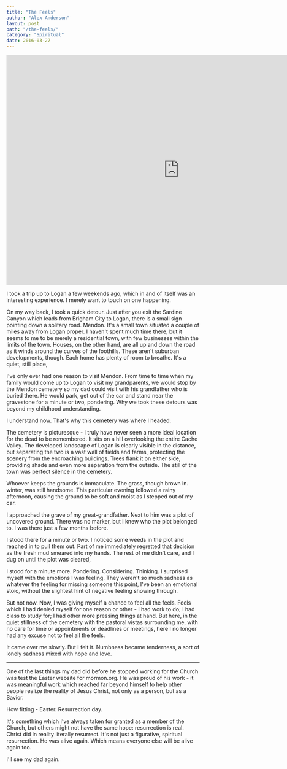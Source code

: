 ```yaml
---
title: "The Feels"
author: "Alex Anderson"
layout: post
path: "/the-feels/"
category: "Spiritual"
date: 2016-03-27
---
```


<iframe src="https://www.youtube.com/embed/p2wdMwpYByI" width="900" height="600" frameborder="0" allowfullscreen></iframe>

I took a trip up to Logan a few weekends ago, which in and of itself was an interesting experience. I merely want to touch on one happening.

On my way back, I took a quick detour. Just after you exit the Sardine Canyon which leads from Brigham City to Logan, there is a small sign pointing down a solitary road. Mendon. It's a small town situated a couple of miles away from Logan proper. I haven't spent much time there, but it seems to me to be merely a residential town, with few businesses within the limits of the town. Houses, on the other hand, are all up and down the road as it winds around the curves of the foothills. These aren't suburban developments, though. Each home has plenty of room to breathe. It's a quiet, still place,

I've only ever had one reason to visit Mendon. From time to time when my family would come up to Logan to visit my grandparents, we would stop by the Mendon cemetery so my dad could visit with his grandfather who is buried there. He would park, get out of the car and stand near the gravestone for a minute or two, pondering. Why we took these detours was beyond my childhood understanding.

I understand now. That's why this cemetery was where I headed.

The cemetery is picturesque - I truly have never seen a more ideal location for the dead to be remembered. It sits on a hill overlooking the entire Cache Valley. The developed landscape of Logan is clearly visible in the distance, but separating the two is a vast wall of fields and farms, protecting the scenery from the encroaching buildings. Trees flank it on either side, providing shade and even more separation from the outside. The still of the town was perfect silence in the cemetery.

Whoever keeps the grounds is immaculate. The grass, though brown in. winter, was still handsome. This particular evening followed a rainy afternoon, causing the ground to be soft and moist as I stepped out of my car.

I approached the grave of my great-grandfather. Next to him was a plot of uncovered ground. There was no marker, but I knew who the plot belonged to. I was there just a few months before.

I stood there for a minute or two. I noticed some weeds in the plot and reached in to pull them out. Part of me immediately regretted that decision as the fresh mud smeared into my hands. The rest of me didn't care, and I dug on until the plot was cleared,

I stood for a minute more. Pondering. Considering. Thinking. I surprised myself with the emotions I was feeling. They weren't so much sadness as whatever the feeling for missing someone this point, I've been an emotional stoic, without the slightest hint of negative feeling showing through.

But not now. Now, I was giving myself a chance to feel all the feels. Feels which I had denied myself for one reason or other - I had work to do; I had class to study for; I had other more pressing things at hand. But here, in the quiet stillness of the cemetery with the pastoral vistas surrounding me, with no care for time or appointments or deadlines or meetings, here I no longer had any excuse not to feel all the feels.

It came over me slowly. But I felt it. Numbness became tenderness, a sort of lonely sadness mixed with hope and love.

---

One of the last things my dad did before he stopped working for the Church was test the Easter website for mormon.org. He was proud of his work - it was meaningful work which reached far beyond himself to help other people realize the reality of Jesus Christ, not only as a person, but as a Savior.

How fitting - Easter. Resurrection day.

It's something which I've always taken for granted as a member of the Church, but others might not have the same hope: resurrection is real. Christ did in reality literally resurrect. It's not just a figurative, spiritual resurrection. He was alive again. Which means everyone else will be alive again too.

I'll see my dad again.
